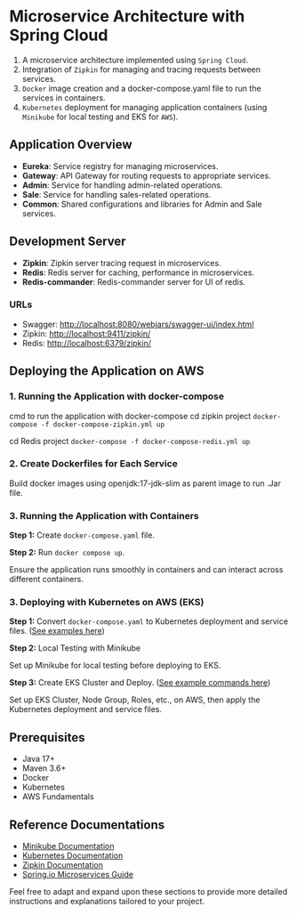 # Microservice Architecture with Spring Cloud

1. A microservice architecture implemented using `Spring Cloud`.
2. Integration of `Zipkin` for managing and tracing requests between services.
3. `Docker` image creation and a docker-compose.yaml file to run the services in containers.
4. `Kubernetes` deployment for managing application containers (using `Minikube` for local testing and EKS for `AWS`).

## Application Overview

- **Eureka**: Service registry for managing microservices.
- **Gateway**: API Gateway for routing requests to appropriate services.
- **Admin**: Service for handling admin-related operations.
- **Sale**: Service for handling sales-related operations.
- **Common**: Shared configurations and libraries for Admin and Sale services.

## Development Server
- **Zipkin**: Zipkin server tracing request in microservices.
- **Redis**: Redis server for caching, performance in microservices.
- **Redis-commander**: Redis-commander server for UI of redis.

### URLs

- Swagger: [http://localhost:8080/webjars/swagger-ui/index.html](http://localhost:8080/webjars/swagger-ui/index.html)
- Zipkin: [http://localhost:9411/zipkin/](http://localhost:6379)
- Redis: [http://localhost:6379/zipkin/](http://localhost:6379/zipkin/)

## Deploying the Application on AWS

### 1. Running the Application with docker-compose

cmd to run the application with docker-compose
cd zipkin project
```docker-compose -f docker-compose-zipkin.yml up```

cd Redis project
```docker-compose -f docker-compose-redis.yml up```

### 2. Create Dockerfiles for Each Service

Build docker images using openjdk:17-jdk-slim as parent image to run .Jar file.

### 3. Running the Application with Containers

**Step 1:** Create `docker-compose.yaml` file.

**Step 2:** Run `docker compose up`.

Ensure the application runs smoothly in containers and can interact across different containers.

### 3. Deploying with Kubernetes on AWS (EKS)

**Step 1:** Convert `docker-compose.yaml` to Kubernetes deployment and service files. ([See examples here](kubernetes))

**Step 2:** Local Testing with Minikube

Set up Minikube for local testing before deploying to EKS.

**Step 3:** Create EKS Cluster and Deploy. ([See example commands here](run.txt))

Set up EKS Cluster, Node Group, Roles, etc., on AWS, then apply the Kubernetes deployment and service files.

## Prerequisites

- Java 17+
- Maven 3.6+
- Docker
- Kubernetes
- AWS Fundamentals

## Reference Documentations

- [Minikube Documentation](https://minikube.sigs.k8s.io/docs/)
- [Kubernetes Documentation](https://kubernetes.io/docs/tasks/)
- [Zipkin Documentation](https://zipkin.io/)
- [Spring.io Microservices Guide](https://spring.io/microservices)

Feel free to adapt and expand upon these sections to provide more detailed instructions and explanations tailored to your project.
